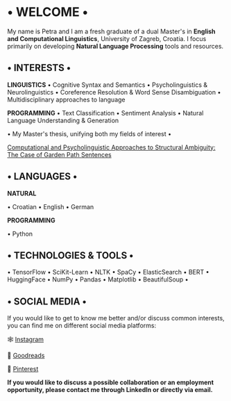 # • **WELCOME** •
My name is Petra and I am a fresh graduate of a dual Master's in **English and Computational Linguistics**, University of Zagreb, Croatia. I focus primarily on developing **Natural Language Processing** tools and resources. 


## • **INTERESTS** •
**LINGUISTICS**
• Cognitive Syntax and Semantics
• Psycholinguistics & Neurolinguistics
• Coreference Resolution & Word Sense Disambiguation
• Multidisciplinary approaches to language

**PROGRAMMING**
• Text Classification
• Sentiment Analysis
• Natural Language Understanding & Generation


• My Master's thesis, unifying both my fields of interest •

[Computational and Psycholinguistic Approaches to
Structural Ambiguity: The Case of Garden Path
Sentences](https://repozitorij.ffzg.unizg.hr/islandora/object/ffzg%3A1852/datastream/PDF/view)

## • **LANGUAGES** •
**NATURAL**

• Croatian • English • German

**PROGRAMMING**

• Python


## • **TECHNOLOGIES & TOOLS** •

• TensorFlow • SciKit-Learn • NLTK • SpaCy • ElasticSearch • BERT • HuggingFace • NumPy • Pandas • Matplotlib • BeautifulSoup •


## • **SOCIAL MEDIA** •
If you would like to get to know me better and/or discuss common interests, you can find me on different social media platforms:

🕸️ [Instagram](https://www.instagram.com/skarletxx/)

📖 [Goodreads](https://www.goodreads.com/user/show/104051196-petra)

🖤 [Pinterest](https://pin.it/3EIDsEv)

**If you would like to discuss a possible collaboration or an employment opportunity, please contact me through LinkedIn or directly via email.**
